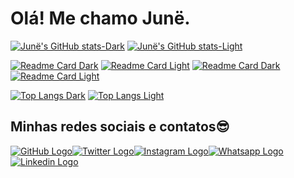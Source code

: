 # Olá! Me chamo Junë.

[![Junë's GitHub stats-Dark](https://github-readme-stats.vercel.app/api?username=junesilva&show_icons=true&theme=nightowl#gh-dark-mode-only)](https://github.com/junesilva#gh-dark-mode-only)
[![Junë's GitHub stats-Light](https://github-readme-stats.vercel.app/api?username=junesilva&show_icons=true&theme=buefy#gh-light-mode-only)](https://github.com/junesilva#gh-light-mode-only)

[![Readme Card Dark](https://github-readme-stats.vercel.app/api/pin/?username=junesilva&repo=Donham-bot-rpg&theme=nightowl#gh-dark-mode-only)](https://github.com/junesilva#gh-dark-mode-only)
[![Readme Card Light](https://github-readme-stats.vercel.app/api/pin/?username=junesilva&repo=Donham-bot-rpg&theme=buefy#gh-light-mode-only)](https://github.com/junesilva#gh-light-mode-only)
[![Readme Card Dark](https://github-readme-stats.vercel.app/api/pin/?username=junesilva&repo=junesilva&theme=nightowl#gh-dark-mode-only)](https://github.com/junesilva#gh-dark-mode-only)
[![Readme Card Light](https://github-readme-stats.vercel.app/api/pin/?username=junesilva&repo=junesilva&theme=buefy#gh-light-mode-only)](https://github.com/junesilva#gh-light-mode-only)

[![Top Langs Dark](https://github-readme-stats.vercel.app/api/top-langs/?username=junesilva&layout=compact&theme=nightowl#gh-dark-mode-only)](https://github.com/junesilva#gh-dark-mode-only)
[![Top Langs Light](https://github-readme-stats.vercel.app/api/top-langs/?username=junesilva&layout=compact&theme=buefy#gh-light-mode-only)](https://github.com/junesilva#gh-light-mode-only)

## Minhas redes sociais e contatos😎
[![GitHub Logo](https://img.shields.io/badge/GitHub-100000?style=for-the-badge&logo=github&logoColor=white)](https://github.com/junesilva)[![Twitter Logo](https://img.shields.io/badge/Twitter-1DA1F2?style=for-the-badge&logo=twitter&logoColor=white)](https://twitter.com/fepsjr)[![Instagram Logo](https://img.shields.io/badge/Instagram-E4405F?style=for-the-badge&logo=instagram&logoColor=white)](https://instagram.com/fepsjr)[![Whatsapp Logo](https://img.shields.io/badge/WhatsApp-25D366?style=for-the-badge&logo=whatsapp&logoColor=white)](https://contate.me/junesilva)[![Linkedin Logo](https://img.shields.io/badge/LinkedIn-0077B5?style=for-the-badge&logo=linkedin&logoColor=white)](https://www.linkedin.com/in/fepsjr/)
